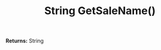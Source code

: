 ﻿---
uid: crmscript_ref_NSAlarmData_GetSaleName
title: String GetSaleName()
intellisense: NSAlarmData.GetSaleName
keywords: NSAlarmData, GetSaleName
so.topic: reference
---



**Returns:** String


